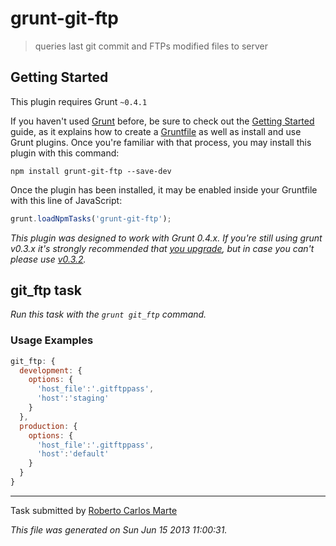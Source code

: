 grunt-git-ftp
=============
> queries last git commit and FTPs modified files to server

## Getting Started
This plugin requires Grunt `~0.4.1`

If you haven't used [Grunt](http://gruntjs.com/) before, be sure to check out the [Getting Started](http://gruntjs.com/getting-started) guide, as it explains how to create a [Gruntfile](http://gruntjs.com/sample-gruntfile) as well as install and use Grunt plugins. Once you're familiar with that process, you may install this plugin with this command:

```shell
npm install grunt-git-ftp --save-dev
```

Once the plugin has been installed, it may be enabled inside your Gruntfile with this line of JavaScript:

```js
grunt.loadNpmTasks('grunt-git-ftp');
```

*This plugin was designed to work with Grunt 0.4.x. If you're still using grunt v0.3.x it's strongly recommended that [you upgrade](http://gruntjs.com/upgrading-from-0.3-to-0.4), but in case you can't please use [v0.3.2](https://github.com/gruntjs/grunt-contrib-less/tree/grunt-0.3-stable).*

## git_ftp task
_Run this task with the `grunt git_ftp` command._

### Usage Examples

```js
git_ftp: {
  development: {
    options: {
      'host_file':'.gitftppass',
      'host':'staging'
    }
  },
  production: {
    options: {
      'host_file':'.gitftppass',
      'host':'default'
    }
  }
}
```

---

Task submitted by [Roberto Carlos Marte](http://Carlosmarte.me/)

*This file was generated on Sun Jun 15 2013 11:00:31.*